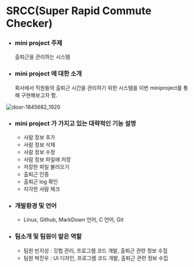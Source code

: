 # SRCC(Super Rapid Commute Checker)

+ ### mini project 주제
  출퇴근을 관리하는 시스템


+ ### mini project 에 대한 소개
  회사에서 직원들의 출퇴근 시간을 관리하기 위한 시스템을 이번 miniproject를 통해 구현해보고자 함.

![door-1845682_1920](https://user-images.githubusercontent.com/104507267/166185983-614cf1bb-c23a-4bf4-9119-d3d5b76c164e.png)

+ ### mini project 가 가지고 있는 대략적인 기능 설명
  + 사람 정보 추가
  + 사람 정보 삭제
  + 사람 정보 수정
  + 사람 정보 파일에 저장
  + 저장한 파일 불러오기
  + 출퇴근 인증
  + 출퇴근 log 확인
  + 지각한 사람 체크

+ ### 개발환경 및 언어
  + Linux, Github, MarkDown 언어, C 언어, Git 

+ ### 팀소개 및 팀원이 맡은 역할
  + 팀원 빈지성 : 깃헙 관리, 프로그램 코드 개발, 출퇴근 관련 정보 수집
  + 팀원 박진우 : UI 디자인, 프로그램 코드 개발, 출퇴근 관련 정보 수집
